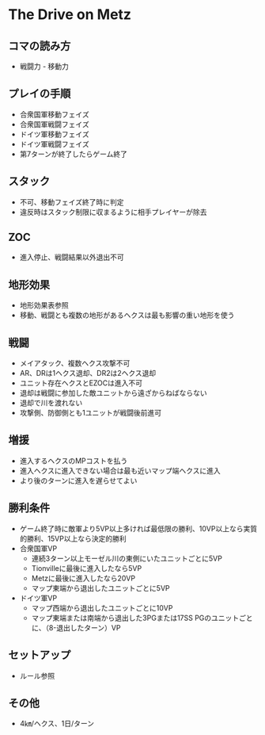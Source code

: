 # The Drive on Metz

## コマの読み方
- 戦闘力 - 移動力

## プレイの手順
- 合衆国軍移動フェイズ
- 合衆国軍戦闘フェイズ
- ドイツ軍移動フェイズ
- ドイツ軍戦闘フェイズ
- 第7ターンが終了したらゲーム終了

## スタック
- 不可、移動フェイズ終了時に判定
- 違反時はスタック制限に収まるように相手プレイヤーが除去

## ZOC
- 進入停止、戦闘結果以外退出不可

## 地形効果
- 地形効果表参照
- 移動、戦闘とも複数の地形があるヘクスは最も影響の重い地形を使う

## 戦闘
- メイアタック、複数ヘクス攻撃不可
- AR、DRは1ヘクス退却、DR2は2ヘクス退却
- ユニット存在ヘクスとEZOCは進入不可
- 退却は戦闘に参加した敵ユニットから遠ざからねばならない
- 退却で川を渡れない
- 攻撃側、防御側とも1ユニットが戦闘後前進可

## 増援
- 進入するヘクスのMPコストを払う
- 進入ヘクスに進入できない場合は最も近いマップ端ヘクスに進入
- より後のターンに進入を遅らせてよい

## 勝利条件
- ゲーム終了時に敵軍より5VP以上多ければ最低限の勝利、10VP以上なら実質的勝利、15VP以上なら決定的勝利
- 合衆国軍VP
  - 連続3ターン以上モーゼル川の東側にいたユニットごとに5VP
  - Tionvilleに最後に進入したなら5VP
  - Metzに最後に進入したなら20VP
  - マップ東端から退出したユニットごとに5VP
- ドイツ軍VP
  - マップ西端から退出したユニットごとに10VP
  - マップ東端または南端から退出した3PGまたは17SS PGのユニットごとに、（8-退出したターン）VP

## セットアップ
- ルール参照

## その他
- 4㎞/ヘクス、1日/ターン
